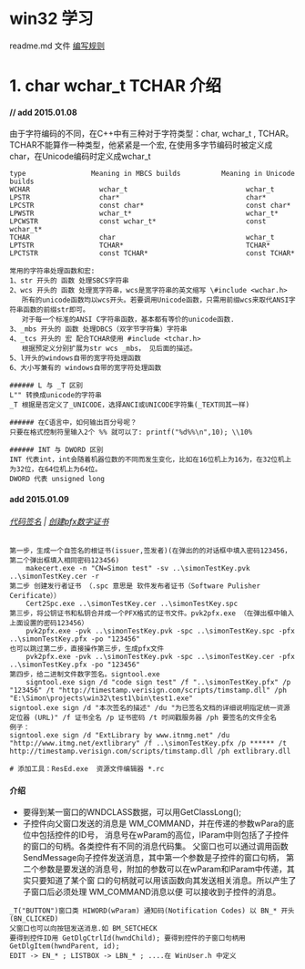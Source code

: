 
# win32 学习

readme.md 文件 [编写规则](https://help.github.com/articles/markdown-basics/)
# 1. char wchar_t TCHAR 介绍
#### // add 2015.01.08

由于字符编码的不同，在C++中有三种对于字符类型：char, wchar_t , TCHAR。
TCHAR不能算作一种类型，他紧紧是一个宏, 在使用多字节编码时被定义成char，在Unicode编码时定义成wchar_t
```
type                Meaning in MBCS builds          Meaning in Unicode builds
WCHAR                 wchar_t                             wchar_t
LPSTR                 char*                               char*
LPCSTR                const char*                         const char*
LPWSTR                wchar_t*                            wchar_t*
LPCWSTR               const wchar_t*                      const wchar_t* 
TCHAR                 char                                wchar_t
LPTSTR                TCHAR*                              TCHAR*
LPCTSTR               const TCHAR*                        const TCHAR* 

常用的字符串处理函数和宏:
1、str 开头的 函数 处理SBCS字符串
2、wcs 开头的 函数 处理宽字符串，wcs是宽字符串的英文缩写 \#include <wchar.h>
   所有的unicode函数均以wcs开头。若要调用Unicode函数，只需用前缀wcs来取代ANSI字符串函数的前缀str即可。
   对于每一个标准的ANSI C字符串函数，基本都有等价的unicode函数.
3、_mbs 开头的 函数 处理DBCS（双字节字符集）字符串
4、_tcs 开头的 宏 配合TCHAR使用 #include <tchar.h>
   根据预定义分别扩展为str wcs _mbs， 见后面的描述。
5、l开头的windows自带的宽字符处理函数
6、大小写兼有的 windows自带的宽字符处理函数

###### L 与 _T 区别
L"" 转换成unicode的字符串
_T 根据是否定义了_UNICODE，选择ANCI或UNICODE字符集(_TEXT同其一样)

###### 在C语言中，如何输出百分号呢？
只要在格式控制符里输入2个 %% 就可以了: printf("%d%%\n",10); \\10%

###### INT 与 DWORD 区别
INT 代表int，int会随着机器位数的不同而发生变化，比如在16位机上为16为，在32位机上为32位，在64位机上为64位。
DWORD 代表 unsigned long
```
#### add 2015.01.09
###### [代码签名](http://blog.itnmg.net/free-code-signing-certificates/) | [创建pfx数字证书](http://stackoverflow.com/questions/16082333/why-i-get-the-specified-pfx-password-is-not-correct-when-trying-to-sign-applic)
```
第一步，生成一个自签名的根证书(issuer,签发者)(在弹出的的对话框中填入密码123456，第二个弹出框填入相同密码123456)
	makecert.exe -n "CN=Simon test" -sv ..\simonTestKey.pvk ..\simonTestKey.cer -r 
第二步 创建发行者证书 （.spc 意思是 软件发布者证书（Software Pulisher Cerificate））
	Cert2Spc.exe ..\simonTestKey.cer ..\simonTestKey.spc
第三步，将公钥证书和私钥合并成一个PFX格式的证书文件。pvk2pfx.exe （在弹出框中输入上面设置的密码123456）
	pvk2pfx.exe -pvk ..\simonTestKey.pvk -spc ..\simonTestKey.spc -pfx ..\simonTestKey.pfx -po "123456"
也可以跳过第二步，直接操作第三步，生成pfx文件
	pvk2pfx.exe -pvk ..\simonTestKey.pvk -spc ..\simonTestKey.cer -pfx ..\simonTestKey.pfx -po "123456"
第四步，给二进制文件数字签名。signtool.exe
	signtool.exe sign /d "code sign test" /f "..\simonTestKey.pfx" /p "123456" /t "http://timestamp.verisign.com/scripts/timstamp.dll" /ph "E:\Simon\projects\win32\test1\bin\test1.exe"
signtool.exe sign /d "本次签名的描述" /du "为已签名文档的详细说明指定统一资源定位器 (URL)" /f 证书全名 /p 证书密码 /t 时间戳服务器 /ph 要签名的文件全名
例子：
signtool.exe sign /d "ExtLibrary by www.itnmg.net" /du "http://www.itmg.net/extlibrary" /f ..\simonTestKey.pfx /p ****** /t http://timestamp.verisign.com/scripts/timstamp.dll /ph extlibrary.dll

# 添加工具：ResEd.exe  资源文件编辑器 *.rc
```
#### 介绍
- 要得到某一窗口的WNDCLASS数据，可以用GetClassLong();
- 子控件向父窗口发送的消息是 WM_COMMAND，并在传递的参数wPara的底位中包括控件的ID号，
消息号在wParam的高位，lParam中则包括了子控件的窗口的句柄。各类控件有不同的消息代码集。
父窗口也可以通过调用函数SendMessage向子控件发送消息，其中第一个参数是子控件的窗口句柄，
第二个参数是要发送的消息号，附加的参数可以在wParam和lParam中传递，其实只要知道了某个窗
口的句柄就可以用该函数向其发送相关消息。所以产生了子窗口后必须处理 WM_COMMAND消息以便
可以接收到子控件的消息。
```
_T("BUTTON")窗口类 HIWORD(wParam) 通知码(Notification Codes) 以 BN_* 开头(BN_CLICKED) 
父窗口也可以向按钮发送消息.如 BM_SETCHECK 
要得到控件ID用 GetDlgCtrlId(hwndChild); 要得到控件的子窗口句柄用 GetDlgItem(hwndParent, id);
EDIT -> EN_* ; LISTBOX -> LBN_* ; ....在 WinUser.h 中定义
```